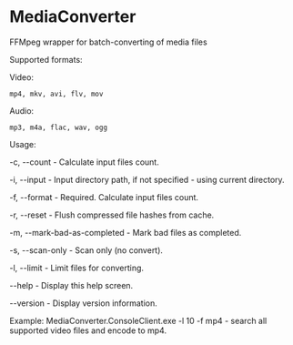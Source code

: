 # MediaConverter

FFMpeg wrapper for batch-converting of media files

Supported formats:

  Video:
  
    mp4, mkv, avi, flv, mov 
    
  Audio:
  
    mp3, m4a, flac, wav, ogg

Usage:

  -c, --count                    - Calculate input files count.

  -i, --input                    - Input directory path, if not specified - using current directory.

  -f, --format                   - Required. Calculate input files count.

  -r, --reset                    - Flush compressed file hashes from cache.

  -m, --mark-bad-as-completed    - Mark bad files as completed.

  -s, --scan-only                - Scan only (no convert).

  -l, --limit                    - Limit files for converting.

  --help                         - Display this help screen.

  --version                      - Display version information.
  
Example:
  MediaConverter.ConsoleClient.exe -l 10 -f mp4 - search all supported video files and encode to mp4.
